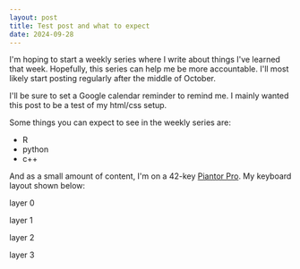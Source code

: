 ```yaml
---
layout: post
title: Test post and what to expect
date: 2024-09-28
---
```


I'm hoping to start a weekly series where I write about things I've learned that week. Hopefully, this series can help me be more accountable. I'll most likely start posting regularly after the middle of October.

I'll be sure to set a Google calendar reminder to remind me. I mainly wanted this post to be a test of my html/css setup.

Some things you can expect to see in the weekly series are:
- R
- python
- c++

And as a small amount of content, I'm on a 42-key [Piantor Pro](https://shop.beekeeb.com/product/pre-soldered-piantor-split-keyboard/). My keyboard layout shown below:

layer 0

layer 1

layer 2

layer 3

